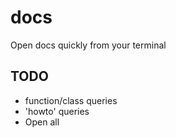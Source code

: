 # docs

Open docs quickly from your terminal

## TODO

- function/class queries
- 'howto' queries
- Open all
